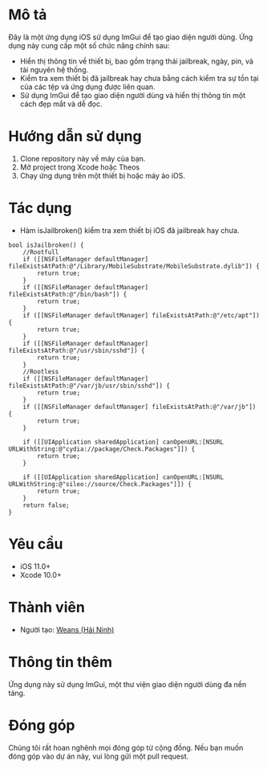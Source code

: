 # Mô tả

Đây là một ứng dụng iOS sử dụng ImGui để tạo giao diện người dùng. Ứng dụng này cung cấp một số chức năng chính sau:

- Hiển thị thông tin về thiết bị, bao gồm trạng thái jailbreak, ngày, pin, và tài nguyên hệ thống.
- Kiểm tra xem thiết bị đã jailbreak hay chưa bằng cách kiểm tra sự tồn tại của các tệp và ứng dụng được liên quan.
- Sử dụng ImGui để tạo giao diện người dùng và hiển thị thông tin một cách đẹp mắt và dễ đọc.

# Hướng dẫn sử dụng

1. Clone repository này về máy của bạn.
2. Mở project trong Xcode hoặc Theos
3. Chạy ứng dụng trên một thiết bị hoặc máy ảo iOS.

# Tác dụng

- Hàm isJailbroken() kiểm tra xem thiết bị iOS đã jailbreak hay chưa.
```obj-c
bool isJailbroken() {
    //Rootfull
    if ([[NSFileManager defaultManager] fileExistsAtPath:@"/Library/MobileSubstrate/MobileSubstrate.dylib"]) {
        return true;
    }
    if ([[NSFileManager defaultManager] fileExistsAtPath:@"/bin/bash"]) {
        return true;
    }
    if ([[NSFileManager defaultManager] fileExistsAtPath:@"/etc/apt"]) {
        return true;
    }
    if ([[NSFileManager defaultManager] fileExistsAtPath:@"/usr/sbin/sshd"]) {
        return true;
    }
    //Rootless
    if ([[NSFileManager defaultManager] fileExistsAtPath:@"/var/jb/usr/sbin/sshd"]) {
        return true;
    }
    if ([[NSFileManager defaultManager] fileExistsAtPath:@"/var/jb"]) {
        return true;
    }

    if ([[UIApplication sharedApplication] canOpenURL:[NSURL URLWithString:@"cydia://package/Check.Packages"]]) {
        return true;
    }

    if ([[UIApplication sharedApplication] canOpenURL:[NSURL URLWithString:@"sileo://source/Check.Packages"]]) {
        return true;
    }
    return false;
}
```

# Yêu cầu

- iOS 11.0+
- Xcode 10.0+

# Thành viên

- Người tạo: [Weans (Hải Ninh)](https://hhnios.site)

# Thông tin thêm

Ứng dụng này sử dụng ImGui, một thư viện giao diện người dùng đa nền tảng.

# Đóng góp

Chúng tôi rất hoan nghênh mọi đóng góp từ cộng đồng. Nếu bạn muốn đóng góp vào dự án này, vui lòng gửi một pull request.
